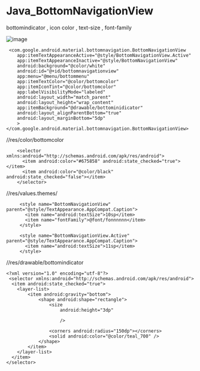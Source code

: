 # Java_BottomNavigationView
bottomindicator , icon color , text-size , font-family

![image](https://user-images.githubusercontent.com/60017090/137572726-b59ec140-b51a-4e68-b53f-f8975d2aca27.png)

     <com.google.android.material.bottomnavigation.BottomNavigationView
        app:itemTextAppearanceActive="@style/BottomNavigationView.Active"
        app:itemTextAppearanceInactive="@style/BottomNavigationView"
        android:background="@color/white"
        android:id="@+id/bottomnavigationview"
        app:menu="@menu/bottommenu"
        app:itemTextColor="@color/bottomcolor"
        app:itemIconTint="@color/bottomcolor"
        app:labelVisibilityMode="labeled"
        android:layout_width="match_parent"
        android:layout_height="wrap_content"
        app:itemBackground="@drawable/bottominidicator"
        android:layout_alignParentBottom="true"
        android:layout_marginBottom="5dp"
        ></com.google.android.material.bottomnavigation.BottomNavigationView>
        
        
   //res/color/bottomcolor     
        
        <selector xmlns:android="http://schemas.android.com/apk/res/android">
          <item android:color="#675858" android:state_checked="true"></item>
          <item android:color="@color/black" android:state_checked="false"></item>
        </selector>
        
  //res/values.themes/

         <style name="BottomNavigationView" parent="@style/TextAppearance.AppCompat.Caption">
           <item name="android:textSize">10sp</item>
           <item name="fontFamily">@font/fonnnnnn</item>
         </style>

         <style name="BottomNavigationView.Active" parent="@style/TextAppearance.AppCompat.Caption">
           <item name="android:textSize">11sp</item>
         </style>
         
         
//res/drawable/bottomindicator

    <?xml version="1.0" encoding="utf-8"?>
     <selector xmlns:android="http://schemas.android.com/apk/res/android">
      <item android:state_checked="true">
        <layer-list>
            <item android:gravity="bottom">
                <shape android:shape="rectangle">
                    <size
                        android:height="3dp"

                        />

                    <corners android:radius="150dp"></corners>
                    <solid android:color="@color/teal_700" />
                </shape>
            </item>
        </layer-list>
      </item>
    </selector>
